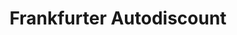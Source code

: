 ---
title: "Frankfurter Autodiscount"
url: /frankfurt-oder/frankfurter-autodiscount/
shop: Autohaus
---